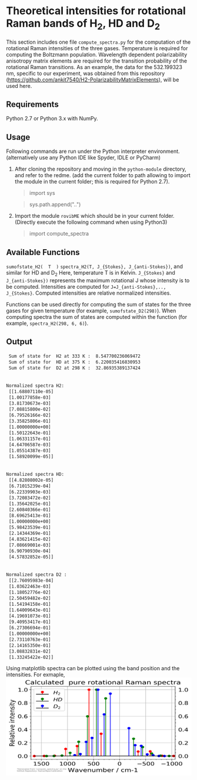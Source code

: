 # Theoretical intensities  for rotational Raman  bands of H<sub>2</sub>, HD and D<sub>2</sub>

This section includes one file `compute_spectra.py` for the computation of the rotational Raman intensities of the three gases. Temperature is required  for computing the Boltzmann population. Wavelength dependent polarizability anisotropy matrix elements are required for the transition probability of the rotational Raman transitions. As an example, the data for the 532.199323 nm, specific to our experiment, was obtained  from  this repository (<https://github.com/ankit7540/H2-PolarizabilityMatrixElements>),  will be used here.


Requirements
----------------
Python 2.7 or Python 3.x with NumPy.

Usage
----------------
Following commands are run under the Python interpreter environment. (alternatively use any Python IDE like Spyder, IDLE or PyCharm)

1. After cloning the repository and moving in the `python-module` directory, and refer to the redme. (add the current folder to path allowing to import the module in the current folder; this is required for Python 2.7).
    > import sys

    > sys.path.append("..")

2. Import the module `rovibME` which should be in your current folder. (Directly execute the following command when using Python3)
    > import compute_spectra

Available  Functions
-------------------
`sumofstate_H2(  T  )`
`spectra_H2(T, J_{Stokes}, J_{anti-Stokes})`, and  similar for HD and D<sub>2</sub> Here,  temperature T  is in  Kelvin. `J_{Stokes}` and `J_{anti-Stokes})` represents  the maximum rotational J whose intensity is  to be  computed. Intensities are  computed for `J=J_{anti-Stokes},.., J_{Stokes}`. Computed  intensities are relative normalized intensities.

Functions can be used directly for computing the sum of states for the three gases for given temperature (for example,  `sumofstate_D2(298)`). When computing spectra the sum of states  are computed within the function (for example, `spectra_H2(298, 6, 6)`).

Output
-------------


```
 Sum of state for  H2 at 333 K :  8.547700236069472
 Sum of state for  HD at 375 K :  6.220035416830953
 Sum of state for  D2 at 298 K :  32.86935389137424


Normalized spectra H2:
 [[1.68807110e-05]
 [1.00177858e-03]
 [3.81730673e-03]
 [7.08815800e-02]
 [6.79526166e-02]
 [3.35825806e-01]
 [1.00000000e+00]
 [1.50122643e-01]
 [1.06331157e-01]
 [4.64706587e-03]
 [1.05514387e-03]
 [1.58920099e-05]]


Normalized spectra HD:
 [[4.82808002e-05]
 [6.71015239e-04]
 [6.22339903e-03]
 [3.72083472e-02]
 [1.35642025e-01]
 [2.60840366e-01]
 [8.69625413e-01]
 [1.00000000e+00]
 [5.98423539e-01]
 [2.14344369e-01]
 [4.83621415e-02]
 [7.08669001e-03]
 [6.90790930e-04]
 [4.57832852e-05]]


Normalized spectra D2 :
 [[2.76095983e-04]
 [1.03622463e-03]
 [1.18052776e-02]
 [2.50459482e-02]
 [1.54194158e-01]
 [1.64009643e-01]
 [4.19691073e-01]
 [9.40953417e-01]
 [6.27306694e-01]
 [1.00000000e+00]
 [2.73110763e-01]
 [2.14165350e-01]
 [3.08832831e-02]
 [1.33245422e-02]]
```

Using  matplotlib  spectra can be plotted using the band position and the intensities. For exmaple,
<img src="https://github.com/ankit7540/RamanSpecCalibration/blob/master/python_module/intensity_calibration/model_rotationalRaman_spectra/spectra.png" data-canonical-src="https://github.com/ankit7540/RamanSpecCalibration/blob/master/python_module/intensity_calibration/model_rotationalRaman_spectra/spectra.png" width="515" height="265" />
